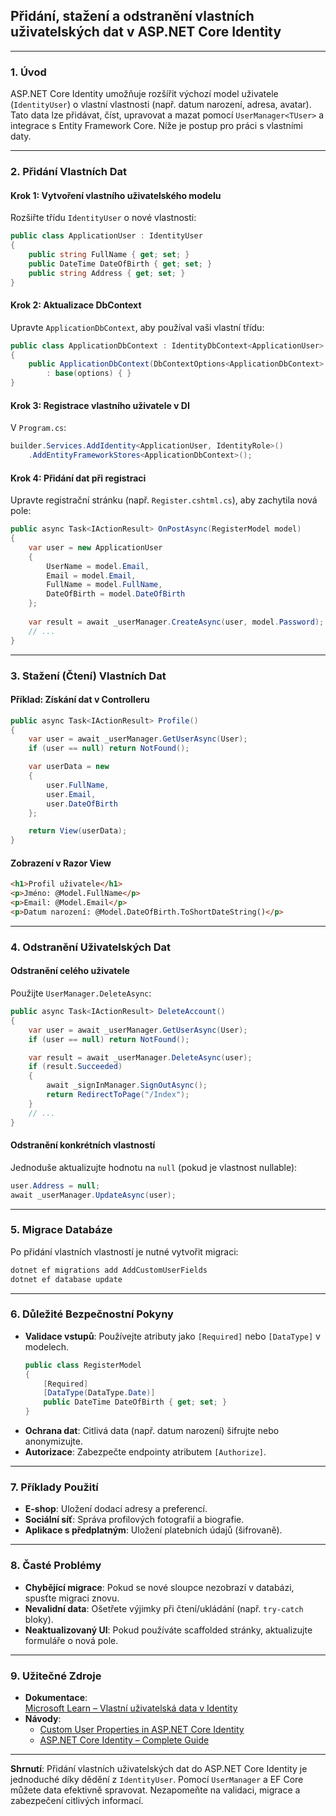 
## **Přidání, stažení a odstranění vlastních uživatelských dat v ASP.NET Core Identity**  

---

### **1. Úvod** 

ASP.NET Core Identity umožňuje rozšířit výchozí model uživatele (`IdentityUser`) o vlastní vlastnosti (např. datum narození, adresa, avatar). Tato data lze přidávat, číst, upravovat a mazat pomocí `UserManager<TUser>` a integrace s Entity Framework Core. Níže je postup pro práci s vlastními daty.

---

### **2. Přidání Vlastních Dat**  

#### **Krok 1: Vytvoření vlastního uživatelského modelu**  

Rozšiřte třídu `IdentityUser` o nové vlastnosti:  
```csharp
public class ApplicationUser : IdentityUser
{
    public string FullName { get; set; }
    public DateTime DateOfBirth { get; set; }
    public string Address { get; set; }
}
```

#### **Krok 2: Aktualizace DbContext**  

Upravte `ApplicationDbContext`, aby používal vaši vlastní třídu:  
```csharp
public class ApplicationDbContext : IdentityDbContext<ApplicationUser>
{
    public ApplicationDbContext(DbContextOptions<ApplicationDbContext> options)
        : base(options) { }
}
```

#### **Krok 3: Registrace vlastního uživatele v DI**  

V `Program.cs`:  
```csharp
builder.Services.AddIdentity<ApplicationUser, IdentityRole>()
    .AddEntityFrameworkStores<ApplicationDbContext>();
```

#### **Krok 4: Přidání dat při registraci** 

Upravte registrační stránku (např. `Register.cshtml.cs`), aby zachytila nová pole:  
```csharp
public async Task<IActionResult> OnPostAsync(RegisterModel model)
{
    var user = new ApplicationUser
    {
        UserName = model.Email,
        Email = model.Email,
        FullName = model.FullName,
        DateOfBirth = model.DateOfBirth
    };
    
    var result = await _userManager.CreateAsync(user, model.Password);
    // ...
}
```

---

### **3. Stažení (Čtení) Vlastních Dat**  

#### **Příklad: Získání dat v Controlleru**  

```csharp
public async Task<IActionResult> Profile()
{
    var user = await _userManager.GetUserAsync(User);
    if (user == null) return NotFound();

    var userData = new
    {
        user.FullName,
        user.Email,
        user.DateOfBirth
    };

    return View(userData);
}
```

#### **Zobrazení v Razor View**  

```html
<h1>Profil uživatele</h1>
<p>Jméno: @Model.FullName</p>
<p>Email: @Model.Email</p>
<p>Datum narození: @Model.DateOfBirth.ToShortDateString()</p>
```

---

### **4. Odstranění Uživatelských Dat**  

#### **Odstranění celého uživatele**  

Použijte `UserManager.DeleteAsync`:  
```csharp
public async Task<IActionResult> DeleteAccount()
{
    var user = await _userManager.GetUserAsync(User);
    if (user == null) return NotFound();

    var result = await _userManager.DeleteAsync(user);
    if (result.Succeeded)
    {
        await _signInManager.SignOutAsync();
        return RedirectToPage("/Index");
    }
    // ...
}
```

#### **Odstranění konkrétních vlastností** 

Jednoduše aktualizujte hodnotu na `null` (pokud je vlastnost nullable):  
```csharp
user.Address = null;
await _userManager.UpdateAsync(user);
```

---

### **5. Migrace Databáze**  

Po přidání vlastních vlastností je nutné vytvořit migraci:  
```bash
dotnet ef migrations add AddCustomUserFields
dotnet ef database update
```

---

### **6. Důležité Bezpečnostní Pokyny** 

- **Validace vstupů**: Používejte atributy jako `[Required]` nebo `[DataType]` v modelech.  
  ```csharp
  public class RegisterModel
  {
      [Required]
      [DataType(DataType.Date)]
      public DateTime DateOfBirth { get; set; }
  }
  ```
- **Ochrana dat**: Citlivá data (např. datum narození) šifrujte nebo anonymizujte.  
- **Autorizace**: Zabezpečte endpointy atributem `[Authorize]`.

---

### **7. Příklady Použití** 

- **E-shop**: Uložení dodací adresy a preferencí.  
- **Sociální síť**: Správa profilových fotografií a biografie.  
- **Aplikace s předplatným**: Uložení platebních údajů (šifrovaně).

---

### **8. Časté Problémy**  

- **Chybějící migrace**: Pokud se nové sloupce nezobrazí v databázi, spusťte migraci znovu.  
- **Nevalidní data**: Ošetřete výjimky při čtení/ukládání (např. `try-catch` bloky).  
- **Neaktualizovaný UI**: Pokud používáte scaffolded stránky, aktualizujte formuláře o nová pole.

---

### **9. Užitečné Zdroje** 

- **Dokumentace**:  
  [Microsoft Learn – Vlastní uživatelská data v Identity](https://learn.microsoft.com/cs-cz/aspnet/core/security/authentication/customize-identity-model)  
- **Návody**:  
  - [Custom User Properties in ASP.NET Core Identity](https://code-maze.com/asp-net-core-identity-custom-user-data/)  
  - [ASP.NET Core Identity – Complete Guide](https://www.youtube.com/watch?v=egITMrwMOPU)  

---

**Shrnutí**: Přidání vlastních uživatelských dat do ASP.NET Core Identity je jednoduché díky dědění z `IdentityUser`. Pomocí `UserManager` a EF Core můžete data efektivně spravovat. Nezapomeňte na validaci, migrace a zabezpečení citlivých informací.
